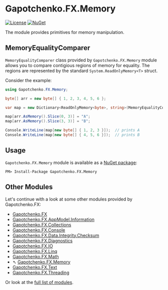 ﻿# Gapotchenko.FX.Memory

[![License](https://img.shields.io/badge/license-MIT-green.svg)](../../LICENSE)
[![NuGet](https://img.shields.io/nuget/v/Gapotchenko.FX.Memory.svg)](https://www.nuget.org/packages/Gapotchenko.FX.Memory)

The module provides primitives for memory manipulation.

## MemoryEqualityComparer

`MemoryEqualityComparer` class provided by `Gapotchenko.FX.Memory` module allows you to compare contigious regions of memory for equality.
The regions are represented by the standard `System.ReadOnlyMemory<T>` struct.

Consider the example:

```csharp
using Gapotchenko.FX.Memory;

byte[] arr = new byte[] { 1, 2, 3, 4, 5, 6 };

var map = new Dictionary<ReadOnlyMemory<byte>, string>(MemoryEqualityComparer<byte>.Default);

map[arr.AsMemory().Slice(0, 3)] = "A";
map[arr.AsMemory().Slice(3, 3)] = "B";

Console.WriteLine(map[new byte[] { 1, 2, 3 }]);  // prints A
Console.WriteLine(map[new byte[] { 4, 5, 6 }]);  // prints B
```

## Usage

`Gapotchenko.FX.Memory` module is available as a [NuGet package](https://nuget.org/packages/Gapotchenko.FX.Memory):

```
PM> Install-Package Gapotchenko.FX.Memory
```

## Other Modules

Let's continue with a look at some other modules provided by Gapotchenko.FX:

- [Gapotchenko.FX](../Gapotchenko.FX)
- [Gapotchenko.FX.AppModel.Information](../Gapotchenko.FX.AppModel.Information)
- [Gapotchenko.FX.Collections](../Gapotchenko.FX.Collections)
- [Gapotchenko.FX.Console](../Gapotchenko.FX.Console)
- [Gapotchenko.FX.Data.Integrity.Checksum](../Data/Integrity/Checksum/Gapotchenko.FX.Data.Integrity.Checksum)
- [Gapotchenko.FX.Diagnostics](../Gapotchenko.FX.Diagnostics.CommandLine)
- [Gapotchenko.FX.IO](../Gapotchenko.FX.IO)
- [Gapotchenko.FX.Linq](../Gapotchenko.FX.Linq)
- [Gapotchenko.FX.Math](../Gapotchenko.FX.Math)
- &#x27B4; [Gapotchenko.FX.Memory](../Gapotchenko.FX.Memory)
- [Gapotchenko.FX.Text](../Gapotchenko.FX.Text)
- [Gapotchenko.FX.Threading](../Gapotchenko.FX.Threading)

Or look at the [full list of modules](..#available-modules).
